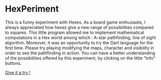 # HexPeriment

This is a funny experiment with Hexes. As a board game enthusiasts, I always appreciated how hexes give a new range of possibilities compared to squares.
This little program allowed me to implement mathematical computations in a Hex world among which : A-star pathfinding, line of sight algorithm. Moreover, it was an opportunity to try the Dart language for the first time. Please try playing modifying the maps, character and visibility in order to see the pathfinding in action.
You can have a better understanding of the possibilities offered by this experiment, by clicking on the little "Info" buttons.

[Give it a try !](http://kiramind.github.io/Hex/web/index.html)
